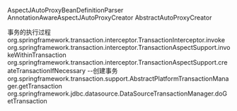 AspectJAutoProxyBeanDefinitionParser
AnnotationAwareAspectJAutoProxyCreator
AbstractAutoProxyCreator

事务的执行过程
org.springframework.transaction.interceptor.TransactionInterceptor.invoke
    org.springframework.transaction.interceptor.TransactionAspectSupport.invokeWithinTransaction
        org.springframework.transaction.interceptor.TransactionAspectSupport.createTransactionIfNecessary --创建事务
            org.springframework.transaction.support.AbstractPlatformTransactionManager.getTransaction
                org.springframework.jdbc.datasource.DataSourceTransactionManager.doGetTransaction
              